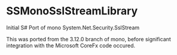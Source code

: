 # SSMonoSslStreamLibrary
Initial S# Port of mono System.Net.Security.SslStream

This was ported from the 3.12.0 branch of mono, before significant integration with the Microsoft CoreFx code occured.
